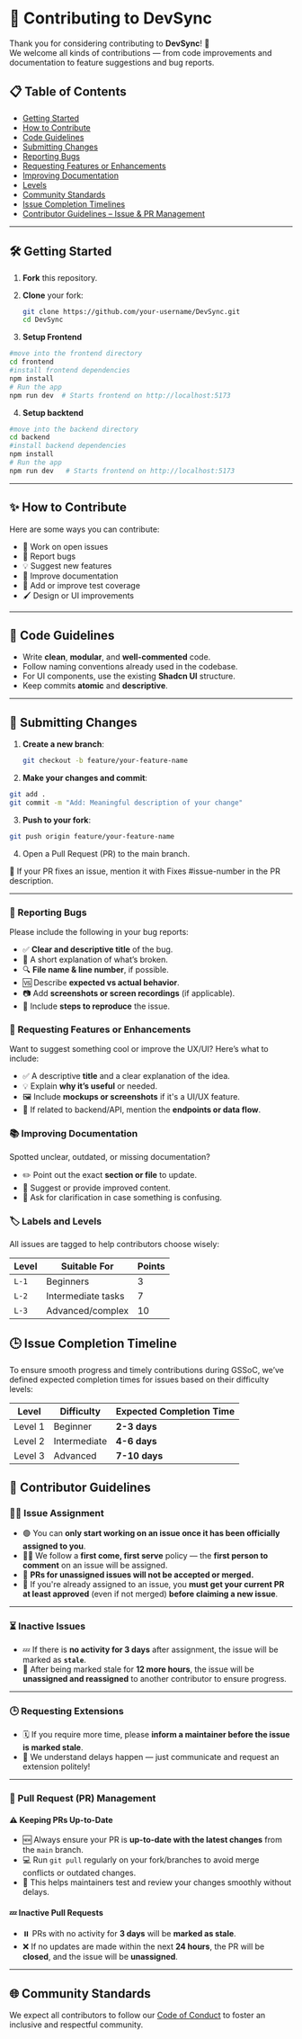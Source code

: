 # 🤝 Contributing to DevSync

Thank you for considering contributing to **DevSync**! 🎉  
We welcome all kinds of contributions — from code improvements and documentation to feature suggestions and bug reports.

## 📋 Table of Contents

- [Getting Started](#-Getting-Started)
- [How to Contribute](#-How-to-Contribute)
- [Code Guidelines](#-Code-Guidelines)
- [Submitting Changes](#-Submitting-Changes)
- [Reporting Bugs](#-reporting-bugs)
- [Requesting Features or Enhancements](#-requesting-features-or-enhancements)
- [Improving Documentation](#-improving-documentation)
- [Levels](#-labels-and-levels)
- [Community Standards](#-Community-Standards)
- [Issue Completion Timelines](#-Issue-Completion-Timeline)
- [Contributor Guidelines – Issue & PR Management](#-Contributor-Guidelines)

---

## 🛠 Getting Started

1. **Fork** this repository.
2. **Clone** your fork:

   ```bash
   git clone https://github.com/your-username/DevSync.git
   cd DevSync
3. **Setup Frontend**
```bash 
#move into the frontend directory
cd frontend
#install frontend dependencies
npm install
# Run the app
npm run dev  # Starts frontend on http://localhost:5173
```


4. **Setup backtend**
```bash 
#move into the backend directory
cd backend
#install backend dependencies
npm install
# Run the app
npm run dev   # Starts frontend on http://localhost:5173
```


---

## ✨ How to Contribute

Here are some ways you can contribute:

- 📂 Work on open issues
- 🐞 Report bugs
- 💡 Suggest new features
- 🧹 Improve documentation
- 🧪 Add or improve test coverage
- 🖌️ Design or UI improvements

---

## 🧭 Code Guidelines

- Write **clean**, **modular**, and **well-commented** code.
- Follow naming conventions already used in the codebase.
- For UI components, use the existing **Shadcn UI** structure.
- Keep commits **atomic** and **descriptive**.
---

## 🚀 Submitting Changes

1. **Create a new branch**:

   ```bash
   git checkout -b feature/your-feature-name

   ```

2. **Make your changes and commit**:

```bash
git add .
git commit -m "Add: Meaningful description of your change"
```
3. **Push to your fork**:

 ```bash
git push origin feature/your-feature-name
```
4. Open a Pull Request (PR) to the main branch.

💬 If your PR fixes an issue, mention it with Fixes #issue-number in the PR description.

---

### 🐞 Reporting Bugs
Please include the following in your bug reports:

- ✅ **Clear and descriptive title** of the bug.
- 📝 A short explanation of what’s broken.
- 🔍 **File name & line number**, if possible.
- 🆚 Describe **expected vs actual behavior**.
- 📷 Add **screenshots or screen recordings** (if applicable).
- 🔁 Include **steps to reproduce** the issue.

### 🌟 Requesting Features or Enhancements
Want to suggest something cool or improve the UX/UI? Here’s what to include:

- ✅ A descriptive **title** and a clear explanation of the idea.
- 💡 Explain **why it’s useful** or needed.
- 🖼️ Include **mockups or screenshots** if it's a UI/UX feature.
- 🔗 If related to backend/API, mention the **endpoints or data flow**.

### 📚 Improving Documentation
Spotted unclear, outdated, or missing documentation?

- ✏️ Point out the exact **section or file** to update.
- 🧩 Suggest or provide improved content.
- 💬 Ask for clarification in case something is confusing.

### 🏷️ Labels and Levels
All issues are tagged to help contributors choose wisely:

| Level   | Suitable For        | Points |
|---------|---------------------|--------|
| `L-1`   | Beginners            | 3      |
| `L-2`   | Intermediate tasks   | 7      |
| `L-3`   | Advanced/complex     | 10     |

## 🕒 Issue Completion Timeline

To ensure smooth progress and timely contributions during GSSoC, we’ve defined expected completion times for issues based on their difficulty levels:

| Level | Difficulty    |Expected Completion Time |
|-------|---------------|-------------------------|
| Level 1 | Beginner    |       **2-3 days**      |
| Level 2 | Intermediate|       **4-6 days**      |
| Level 3 | Advanced    |       **7-10 days**     |

## 📌 Contributor Guidelines

### 🧑‍💻 Issue Assignment

- 🟢 You can **only start working on an issue once it has been officially assigned to you**.
- 🏃‍♀️ We follow a **first come, first serve** policy — the **first person to comment** on an issue will be assigned.
- 🚫 **PRs for unassigned issues will not be accepted or merged.**
- 🧠 If you're already assigned to an issue, you **must get your current PR at least approved** (even if not merged) **before claiming a new issue**.

---

### ⏳ Inactive Issues

- 💤 If there is **no activity for 3 days** after assignment, the issue will be marked as **`stale`**.
- 🔁 After being marked stale for **12 more hours**, the issue will be **unassigned and reassigned** to another contributor to ensure progress.

---

### 🕒 Requesting Extensions

- 🗓️ If you require more time, please **inform a maintainer before the issue is marked stale**.
- 🧍 We understand delays happen — just communicate and request an extension politely!

---

### 🔄 Pull Request (PR) Management

#### ⚠️ Keeping PRs Up-to-Date

- 🆕 Always ensure your PR is **up-to-date with the latest changes** from the `main` branch.
- 💻 Run `git pull` regularly on your fork/branches to avoid merge conflicts or outdated changes.
- 🧪 This helps maintainers test and review your changes smoothly without delays.

#### 💤 Inactive Pull Requests

- ⏸️ PRs with no activity for **3 days** will be **marked as stale**.
- ❌ If no updates are made within the next **24 hours**, the PR will be **closed**, and the issue will be **unassigned**.

---

## 🌐 Community Standards

We expect all contributors to follow our [Code of Conduct](./CODE_OF_CONDUCT.md) to foster an inclusive and respectful community.
